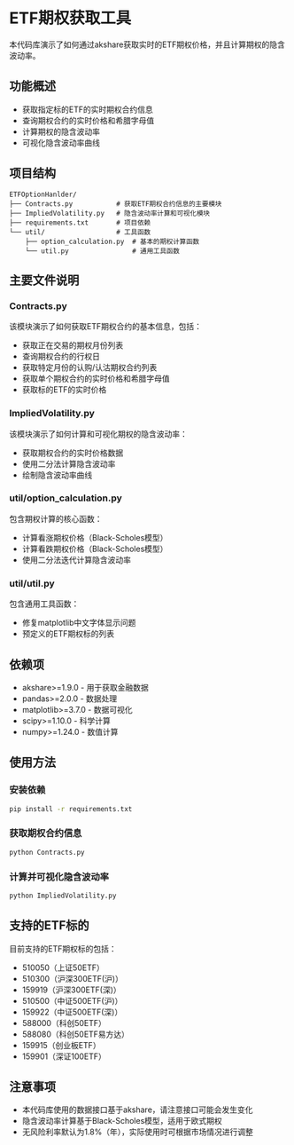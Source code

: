 # ETF期权获取工具

本代码库演示了如何通过akshare获取实时的ETF期权价格，并且计算期权的隐含波动率。

## 功能概述

- 获取指定标的ETF的实时期权合约信息
- 查询期权合约的实时价格和希腊字母值
- 计算期权的隐含波动率
- 可视化隐含波动率曲线

## 项目结构

```
ETFOptionHanlder/
├── Contracts.py           # 获取ETF期权合约信息的主要模块
├── ImpliedVolatility.py   # 隐含波动率计算和可视化模块
├── requirements.txt       # 项目依赖
└── util/                  # 工具函数
    ├── option_calculation.py  # 基本的期权计算函数
    └── util.py                # 通用工具函数
```

## 主要文件说明

### Contracts.py

该模块演示了如何获取ETF期权合约的基本信息，包括：
- 获取正在交易的期权月份列表
- 查询期权合约的行权日
- 获取特定月份的认购/认沽期权合约列表
- 获取单个期权合约的实时价格和希腊字母值
- 获取标的ETF的实时价格

### ImpliedVolatility.py

该模块演示了如何计算和可视化期权的隐含波动率：
- 获取期权合约的实时价格数据
- 使用二分法计算隐含波动率
- 绘制隐含波动率曲线

### util/option_calculation.py

包含期权计算的核心函数：
- 计算看涨期权价格（Black-Scholes模型）
- 计算看跌期权价格（Black-Scholes模型）
- 使用二分法迭代计算隐含波动率

### util/util.py

包含通用工具函数：
- 修复matplotlib中文字体显示问题
- 预定义的ETF期权标的列表

## 依赖项

- akshare>=1.9.0 - 用于获取金融数据
- pandas>=2.0.0 - 数据处理
- matplotlib>=3.7.0 - 数据可视化
- scipy>=1.10.0 - 科学计算
- numpy>=1.24.0 - 数值计算

## 使用方法

### 安装依赖

```bash
pip install -r requirements.txt
```

### 获取期权合约信息

```bash
python Contracts.py
```

### 计算并可视化隐含波动率

```bash
python ImpliedVolatility.py
```

## 支持的ETF标的

目前支持的ETF期权标的包括：
- 510050（上证50ETF）
- 510300（沪深300ETF(沪)）
- 159919（沪深300ETF(深)）
- 510500（中证500ETF(沪)）
- 159922（中证500ETF(深)）
- 588000（科创50ETF）
- 588080（科创50ETF易方达）
- 159915（创业板ETF）
- 159901（深证100ETF）

## 注意事项

- 本代码库使用的数据接口基于akshare，请注意接口可能会发生变化
- 隐含波动率计算基于Black-Scholes模型，适用于欧式期权
- 无风险利率默认为1.8%（年），实际使用时可根据市场情况进行调整